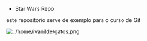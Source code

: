 * Star Wars Repo

este repositorio serve de exemplo para o curso de Git


![../home/ivanilde/gatos.png](Gat)

